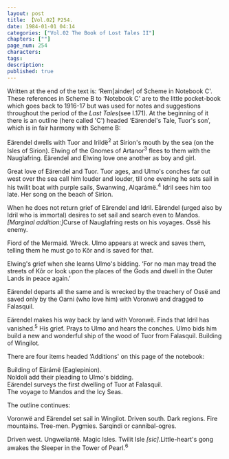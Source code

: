 ```yaml
---
layout: post
title: 【Vol.02】P254.
date: 1984-01-01 04:14
categories: ["Vol.02 The Book of Lost Tales II"]
chapters: [""]
page_num: 254
characters: 
tags: 
description: 
published: true
---
```


<p style="text-indent: 0;">
Written at the end of the text is: ‘Rem[ainder] of Scheme in Notebook C'. These references in Scheme B to ‘Notebook C' are to the little pocket-book which goes back to 1916-17 but was used for notes and suggestions throughout the period of the <I>Last Tales</I>(see I.171). At the beginning of it there is an outline (here called 'C') headed ‘Eärendel's Tale, Tuor's son’, which is in fair harmony with Scheme B:
</p>

Eärendel dwells with Tuor and Irildë<SUP>2</SUP> at Sirion's mouth by the sea (on the Isles of Sirion). Elwing of the Gnomes of Artanor<SUP>3</SUP> flees to them with the Nauglafring. Eärendel and Elwing love one another as boy and girl.

Great love of Eärendel and Tuor. Tuor ages, and Ulmo's conches far out west over the sea call him louder and louder, till one evening he sets sail in his twilit boat with purple sails, Swanwing, Alqarámë.<SUP>4</SUP> Idril sees him too late. Her song on the beach of Sirion.

When he does not return grief of Eärendel and Idril. Eärendel (urged also by Idril who is immortal) desires to set sail and search even to Mandos. <I>[Marginal addition:]</I>Curse of Nauglafring rests on his voyages. Ossë his enemy.

Fiord of the Mermaid. Wreck. Ulmo appears at wreck and saves them, telling them he must go to Kôr and is saved for that.

Elwing's grief when she learns Ulmo's bidding. ‘For no man may tread the streets of Kôr or look upon the places of the Gods and dwell in the Outer Lands in peace again.’

Eärendel departs all the same and is wrecked by the treachery of Ossë and saved only by the Oarni (who love him) with Voronwë and dragged to Falasquil.

Eärendel makes his way back by land with Voronwë. Finds that Idril has vanished.<SUP>5</SUP> His grief. Prays to Ulmo and hears the conches. Ulmo bids him build a new and wonderful ship of the wood of Tuor from Falasquil. Building of Wingilot.

There are four items headed ‘Additions' on this page of the notebook:

Building of Eärámë (Eaglepinion).<BR>Noldoli add their pleading to Ulmo's bidding.<BR>Eärendel surveys the first dwelling of Tuor at Falasquil.<BR>The voyage to Mandos and the Icy Seas.

The outline continues:

Voronwë and Eärendel set sail in Wingilot. Driven south. Dark regions. Fire mountains. Tree-men. Pygmies. Sarqindi or cannibal-ogres.

Driven west. Ungweliantë. Magic Isles. Twilit Isle <I>[sic]</I>.Little-heart's gong awakes the Sleeper in the Tower of Pearl.<SUP>6</SUP>

